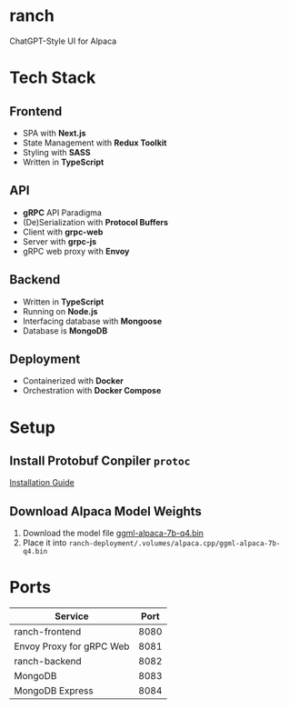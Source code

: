 # ranch
ChatGPT-Style UI for Alpaca

# Tech Stack
## Frontend
- SPA with **Next.js**
- State Management with **Redux Toolkit**
- Styling with **SASS**
- Written in **TypeScript**

## API
- **gRPC** API Paradigma
- (De)Serialization with **Protocol Buffers**
- Client with **grpc-web**
- Server with **grpc-js**
- gRPC web proxy with **Envoy**

## Backend
- Written in **TypeScript**
- Running on **Node.js**
- Interfacing database with **Mongoose**
- Database is **MongoDB**

## Deployment
- Containerized with **Docker**
- Orchestration with **Docker Compose**
 
# Setup
## Install Protobuf Conpiler `protoc`
[Installation Guide](https://grpc.io/docs/protoc-installation/) 
## Download Alpaca Model Weights
1. Download the model file [ggml-alpaca-7b-q4.bin](https://huggingface.co/Sosaka/Alpaca-native-4bit-ggml/blob/main/ggml-alpaca-7b-q4.bin)
2. Place it into `ranch-deployment/.volumes/alpaca.cpp/ggml-alpaca-7b-q4.bin`


# Ports
| Service | Port |
| --- | --- |
| ranch-frontend | 8080 |
| Envoy Proxy for gRPC Web | 8081 |
| ranch-backend | 8082 |
| MongoDB | 8083 |
| MongoDB Express | 8084 |
